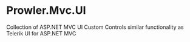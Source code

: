 # Prowler.Mvc.UI
Collection of ASP.NET MVC UI Custom Controls similar functionality as Telerik UI for ASP.NET MVC
